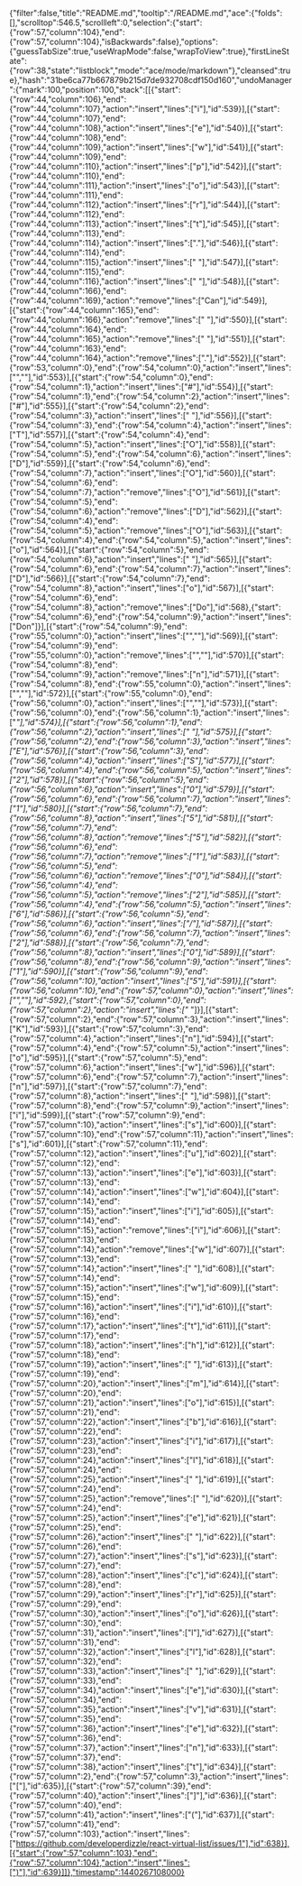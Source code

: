 {"filter":false,"title":"README.md","tooltip":"/README.md","ace":{"folds":[],"scrolltop":546.5,"scrollleft":0,"selection":{"start":{"row":57,"column":104},"end":{"row":57,"column":104},"isBackwards":false},"options":{"guessTabSize":true,"useWrapMode":false,"wrapToView":true},"firstLineState":{"row":38,"state":"listblock","mode":"ace/mode/markdown"},"cleansed":true},"hash":"31be6ca77b667879b215d7de932708cdf150d160","undoManager":{"mark":100,"position":100,"stack":[[{"start":{"row":44,"column":106},"end":{"row":44,"column":107},"action":"insert","lines":["i"],"id":539}],[{"start":{"row":44,"column":107},"end":{"row":44,"column":108},"action":"insert","lines":["e"],"id":540}],[{"start":{"row":44,"column":108},"end":{"row":44,"column":109},"action":"insert","lines":["w"],"id":541}],[{"start":{"row":44,"column":109},"end":{"row":44,"column":110},"action":"insert","lines":["p"],"id":542}],[{"start":{"row":44,"column":110},"end":{"row":44,"column":111},"action":"insert","lines":["o"],"id":543}],[{"start":{"row":44,"column":111},"end":{"row":44,"column":112},"action":"insert","lines":["r"],"id":544}],[{"start":{"row":44,"column":112},"end":{"row":44,"column":113},"action":"insert","lines":["t"],"id":545}],[{"start":{"row":44,"column":113},"end":{"row":44,"column":114},"action":"insert","lines":["."],"id":546}],[{"start":{"row":44,"column":114},"end":{"row":44,"column":115},"action":"insert","lines":[" "],"id":547}],[{"start":{"row":44,"column":115},"end":{"row":44,"column":116},"action":"insert","lines":[" "],"id":548}],[{"start":{"row":44,"column":166},"end":{"row":44,"column":169},"action":"remove","lines":["Can"],"id":549}],[{"start":{"row":44,"column":165},"end":{"row":44,"column":166},"action":"remove","lines":[" "],"id":550}],[{"start":{"row":44,"column":164},"end":{"row":44,"column":165},"action":"remove","lines":[" "],"id":551}],[{"start":{"row":44,"column":163},"end":{"row":44,"column":164},"action":"remove","lines":["."],"id":552}],[{"start":{"row":53,"column":0},"end":{"row":54,"column":0},"action":"insert","lines":["",""],"id":553}],[{"start":{"row":54,"column":0},"end":{"row":54,"column":1},"action":"insert","lines":["#"],"id":554}],[{"start":{"row":54,"column":1},"end":{"row":54,"column":2},"action":"insert","lines":["#"],"id":555}],[{"start":{"row":54,"column":2},"end":{"row":54,"column":3},"action":"insert","lines":[" "],"id":556}],[{"start":{"row":54,"column":3},"end":{"row":54,"column":4},"action":"insert","lines":["T"],"id":557}],[{"start":{"row":54,"column":4},"end":{"row":54,"column":5},"action":"insert","lines":["O"],"id":558}],[{"start":{"row":54,"column":5},"end":{"row":54,"column":6},"action":"insert","lines":["D"],"id":559}],[{"start":{"row":54,"column":6},"end":{"row":54,"column":7},"action":"insert","lines":["O"],"id":560}],[{"start":{"row":54,"column":6},"end":{"row":54,"column":7},"action":"remove","lines":["O"],"id":561}],[{"start":{"row":54,"column":5},"end":{"row":54,"column":6},"action":"remove","lines":["D"],"id":562}],[{"start":{"row":54,"column":4},"end":{"row":54,"column":5},"action":"remove","lines":["O"],"id":563}],[{"start":{"row":54,"column":4},"end":{"row":54,"column":5},"action":"insert","lines":["o"],"id":564}],[{"start":{"row":54,"column":5},"end":{"row":54,"column":6},"action":"insert","lines":[" "],"id":565}],[{"start":{"row":54,"column":6},"end":{"row":54,"column":7},"action":"insert","lines":["D"],"id":566}],[{"start":{"row":54,"column":7},"end":{"row":54,"column":8},"action":"insert","lines":["o"],"id":567}],[{"start":{"row":54,"column":6},"end":{"row":54,"column":8},"action":"remove","lines":["Do"],"id":568},{"start":{"row":54,"column":6},"end":{"row":54,"column":9},"action":"insert","lines":["Don"]}],[{"start":{"row":54,"column":9},"end":{"row":55,"column":0},"action":"insert","lines":["",""],"id":569}],[{"start":{"row":54,"column":9},"end":{"row":55,"column":0},"action":"remove","lines":["",""],"id":570}],[{"start":{"row":54,"column":8},"end":{"row":54,"column":9},"action":"remove","lines":["n"],"id":571}],[{"start":{"row":54,"column":8},"end":{"row":55,"column":0},"action":"insert","lines":["",""],"id":572}],[{"start":{"row":55,"column":0},"end":{"row":56,"column":0},"action":"insert","lines":["",""],"id":573}],[{"start":{"row":56,"column":0},"end":{"row":56,"column":1},"action":"insert","lines":["*"],"id":574}],[{"start":{"row":56,"column":1},"end":{"row":56,"column":2},"action":"insert","lines":[" "],"id":575}],[{"start":{"row":56,"column":2},"end":{"row":56,"column":3},"action":"insert","lines":["E"],"id":576}],[{"start":{"row":56,"column":3},"end":{"row":56,"column":4},"action":"insert","lines":["S"],"id":577}],[{"start":{"row":56,"column":4},"end":{"row":56,"column":5},"action":"insert","lines":["2"],"id":578}],[{"start":{"row":56,"column":5},"end":{"row":56,"column":6},"action":"insert","lines":["0"],"id":579}],[{"start":{"row":56,"column":6},"end":{"row":56,"column":7},"action":"insert","lines":["1"],"id":580}],[{"start":{"row":56,"column":7},"end":{"row":56,"column":8},"action":"insert","lines":["5"],"id":581}],[{"start":{"row":56,"column":7},"end":{"row":56,"column":8},"action":"remove","lines":["5"],"id":582}],[{"start":{"row":56,"column":6},"end":{"row":56,"column":7},"action":"remove","lines":["1"],"id":583}],[{"start":{"row":56,"column":5},"end":{"row":56,"column":6},"action":"remove","lines":["0"],"id":584}],[{"start":{"row":56,"column":4},"end":{"row":56,"column":5},"action":"remove","lines":["2"],"id":585}],[{"start":{"row":56,"column":4},"end":{"row":56,"column":5},"action":"insert","lines":["6"],"id":586}],[{"start":{"row":56,"column":5},"end":{"row":56,"column":6},"action":"insert","lines":["/"],"id":587}],[{"start":{"row":56,"column":6},"end":{"row":56,"column":7},"action":"insert","lines":["2"],"id":588}],[{"start":{"row":56,"column":7},"end":{"row":56,"column":8},"action":"insert","lines":["0"],"id":589}],[{"start":{"row":56,"column":8},"end":{"row":56,"column":9},"action":"insert","lines":["1"],"id":590}],[{"start":{"row":56,"column":9},"end":{"row":56,"column":10},"action":"insert","lines":["5"],"id":591}],[{"start":{"row":56,"column":10},"end":{"row":57,"column":0},"action":"insert","lines":["",""],"id":592},{"start":{"row":57,"column":0},"end":{"row":57,"column":2},"action":"insert","lines":["* "]}],[{"start":{"row":57,"column":2},"end":{"row":57,"column":3},"action":"insert","lines":["K"],"id":593}],[{"start":{"row":57,"column":3},"end":{"row":57,"column":4},"action":"insert","lines":["n"],"id":594}],[{"start":{"row":57,"column":4},"end":{"row":57,"column":5},"action":"insert","lines":["o"],"id":595}],[{"start":{"row":57,"column":5},"end":{"row":57,"column":6},"action":"insert","lines":["w"],"id":596}],[{"start":{"row":57,"column":6},"end":{"row":57,"column":7},"action":"insert","lines":["n"],"id":597}],[{"start":{"row":57,"column":7},"end":{"row":57,"column":8},"action":"insert","lines":[" "],"id":598}],[{"start":{"row":57,"column":8},"end":{"row":57,"column":9},"action":"insert","lines":["i"],"id":599}],[{"start":{"row":57,"column":9},"end":{"row":57,"column":10},"action":"insert","lines":["s"],"id":600}],[{"start":{"row":57,"column":10},"end":{"row":57,"column":11},"action":"insert","lines":["s"],"id":601}],[{"start":{"row":57,"column":11},"end":{"row":57,"column":12},"action":"insert","lines":["u"],"id":602}],[{"start":{"row":57,"column":12},"end":{"row":57,"column":13},"action":"insert","lines":["e"],"id":603}],[{"start":{"row":57,"column":13},"end":{"row":57,"column":14},"action":"insert","lines":["w"],"id":604}],[{"start":{"row":57,"column":14},"end":{"row":57,"column":15},"action":"insert","lines":["i"],"id":605}],[{"start":{"row":57,"column":14},"end":{"row":57,"column":15},"action":"remove","lines":["i"],"id":606}],[{"start":{"row":57,"column":13},"end":{"row":57,"column":14},"action":"remove","lines":["w"],"id":607}],[{"start":{"row":57,"column":13},"end":{"row":57,"column":14},"action":"insert","lines":[" "],"id":608}],[{"start":{"row":57,"column":14},"end":{"row":57,"column":15},"action":"insert","lines":["w"],"id":609}],[{"start":{"row":57,"column":15},"end":{"row":57,"column":16},"action":"insert","lines":["i"],"id":610}],[{"start":{"row":57,"column":16},"end":{"row":57,"column":17},"action":"insert","lines":["t"],"id":611}],[{"start":{"row":57,"column":17},"end":{"row":57,"column":18},"action":"insert","lines":["h"],"id":612}],[{"start":{"row":57,"column":18},"end":{"row":57,"column":19},"action":"insert","lines":[" "],"id":613}],[{"start":{"row":57,"column":19},"end":{"row":57,"column":20},"action":"insert","lines":["m"],"id":614}],[{"start":{"row":57,"column":20},"end":{"row":57,"column":21},"action":"insert","lines":["o"],"id":615}],[{"start":{"row":57,"column":21},"end":{"row":57,"column":22},"action":"insert","lines":["b"],"id":616}],[{"start":{"row":57,"column":22},"end":{"row":57,"column":23},"action":"insert","lines":["i"],"id":617}],[{"start":{"row":57,"column":23},"end":{"row":57,"column":24},"action":"insert","lines":["l"],"id":618}],[{"start":{"row":57,"column":24},"end":{"row":57,"column":25},"action":"insert","lines":[" "],"id":619}],[{"start":{"row":57,"column":24},"end":{"row":57,"column":25},"action":"remove","lines":[" "],"id":620}],[{"start":{"row":57,"column":24},"end":{"row":57,"column":25},"action":"insert","lines":["e"],"id":621}],[{"start":{"row":57,"column":25},"end":{"row":57,"column":26},"action":"insert","lines":[" "],"id":622}],[{"start":{"row":57,"column":26},"end":{"row":57,"column":27},"action":"insert","lines":["s"],"id":623}],[{"start":{"row":57,"column":27},"end":{"row":57,"column":28},"action":"insert","lines":["c"],"id":624}],[{"start":{"row":57,"column":28},"end":{"row":57,"column":29},"action":"insert","lines":["r"],"id":625}],[{"start":{"row":57,"column":29},"end":{"row":57,"column":30},"action":"insert","lines":["o"],"id":626}],[{"start":{"row":57,"column":30},"end":{"row":57,"column":31},"action":"insert","lines":["l"],"id":627}],[{"start":{"row":57,"column":31},"end":{"row":57,"column":32},"action":"insert","lines":["l"],"id":628}],[{"start":{"row":57,"column":32},"end":{"row":57,"column":33},"action":"insert","lines":[" "],"id":629}],[{"start":{"row":57,"column":33},"end":{"row":57,"column":34},"action":"insert","lines":["e"],"id":630}],[{"start":{"row":57,"column":34},"end":{"row":57,"column":35},"action":"insert","lines":["v"],"id":631}],[{"start":{"row":57,"column":35},"end":{"row":57,"column":36},"action":"insert","lines":["e"],"id":632}],[{"start":{"row":57,"column":36},"end":{"row":57,"column":37},"action":"insert","lines":["n"],"id":633}],[{"start":{"row":57,"column":37},"end":{"row":57,"column":38},"action":"insert","lines":["t"],"id":634}],[{"start":{"row":57,"column":2},"end":{"row":57,"column":3},"action":"insert","lines":["["],"id":635}],[{"start":{"row":57,"column":39},"end":{"row":57,"column":40},"action":"insert","lines":["]"],"id":636}],[{"start":{"row":57,"column":40},"end":{"row":57,"column":41},"action":"insert","lines":["("],"id":637}],[{"start":{"row":57,"column":41},"end":{"row":57,"column":103},"action":"insert","lines":["https://github.com/developerdizzle/react-virtual-list/issues/1"],"id":638}],[{"start":{"row":57,"column":103},"end":{"row":57,"column":104},"action":"insert","lines":[")"],"id":639}]]},"timestamp":1440267108000}